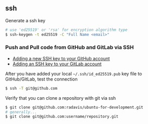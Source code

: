 ## ssh

Generate a ssh key

```bash
# use 'ed25519' or 'rsa' for encryption algorithm type
$ ssh-keygen -t ed25519 -C "Full Name <email>"
```

### Push and Pull code from GitHub and GitLab via SSH

* [Adding a new SSH key to your GitHub account](https://docs.github.com/en/github/authenticating-to-github/adding-a-new-ssh-key-to-your-github-account)
* [Adding an SSH key to your GitLab account](https://docs.gitlab.com/ee/ssh/#adding-an-ssh-key-to-your-gitlab-account)

After you have added your local `~/.ssh/id_ed25519.pub` key file to GitHub/GitLab, test the connection

```bash
$ ssh -T git@github.com
```

Verify that you can clone a repository with git via ssh

```bash
$ git clone git@github.com:radavis/ubuntu-for-development.git
# generally...
$ git clone git@github.com:username/repository.git
```
